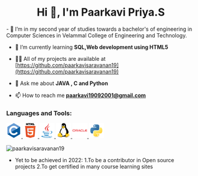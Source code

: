 <h1 align="center">Hi 👋, I'm Paarkavi Priya.S</h1>
- 🔭 I’m in my second year of studies towards a bachelor's of engineering in Computer Sciences in Velammal College of Engineering and Technology.

- 🌱 I’m currently learning **SQL,Web development using HTML5**

- 👨‍💻 All of my projects are available at [https://github.com/paarkavisaravanan19](https://github.com/paarkavisaravanan19)

- 💬 Ask me about **JAVA , C and Python**

- 📫 How to reach me **paarkavi19092001@gmail.com**


<h3 align="left">Languages and Tools:</h3>
<p align="left"> <a href="https://www.cprogramming.com/" target="_blank"> <img src="https://raw.githubusercontent.com/devicons/devicon/master/icons/c/c-original.svg" alt="c" width="40" height="40"/> </a> <a href="https://www.w3.org/html/" target="_blank"> <img src="https://raw.githubusercontent.com/devicons/devicon/master/icons/html5/html5-original-wordmark.svg" alt="html5" width="40" height="40"/> </a> <a href="https://www.java.com" target="_blank"> <img src="https://raw.githubusercontent.com/devicons/devicon/master/icons/java/java-original.svg" alt="java" width="40" height="40"/> </a> <a href="https://www.linux.org/" target="_blank"> <img src="https://raw.githubusercontent.com/devicons/devicon/master/icons/linux/linux-original.svg" alt="linux" width="40" height="40"/> </a> <a href="https://www.oracle.com/" target="_blank"> <img src="https://raw.githubusercontent.com/devicons/devicon/master/icons/oracle/oracle-original.svg" alt="oracle" width="40" height="40"/> </a> <a href="https://www.python.org" target="_blank"> <img src="https://raw.githubusercontent.com/devicons/devicon/master/icons/python/python-original.svg" alt="python" width="40" height="40"/> </a> </p>

<p><img align="center" src="https://github-readme-stats.vercel.app/api/top-langs?username=paarkavisaravanan19&show_icons=true&locale=en&layout=compact" alt="paarkavisaravanan19" /></p>


- Yet to be achieved in 2022:
1.To be a contributor in Open source projects
2.To get certified in many course learning sites

